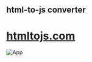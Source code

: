 ## html-to-js converter

# [htmltojs.com](https://htmltojs.com)

![App](https://boriskrasko.github.io/html-to-js/pages/screen.png)

